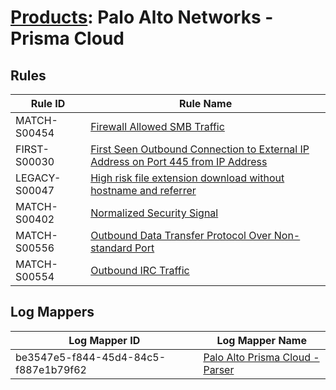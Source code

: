 # [Products](README.md): Palo Alto Networks - Prisma Cloud

## Rules

|Rule ID|Rule Name|
|----|----|
|MATCH-S00454|[Firewall Allowed SMB Traffic](../rules/MATCH-S00454.md)|
|FIRST-S00030|[First Seen Outbound Connection to External IP Address on Port 445 from IP Address](../rules/FIRST-S00030.md)|
|LEGACY-S00047|[High risk file extension download without hostname and referrer](../rules/LEGACY-S00047.md)|
|MATCH-S00402|[Normalized Security Signal](../rules/MATCH-S00402.md)|
|MATCH-S00556|[Outbound Data Transfer Protocol Over Non-standard Port](../rules/MATCH-S00556.md)|
|MATCH-S00554|[Outbound IRC Traffic](../rules/MATCH-S00554.md)|


## Log Mappers

|Log Mapper ID|Log Mapper Name|
|----|----|
|be3547e5-f844-45d4-84c5-f887e1b79f62|[Palo Alto Prisma Cloud - Parser](../mappings/be3547e5-f844-45d4-84c5-f887e1b79f62.md)|


